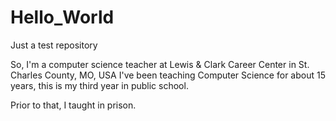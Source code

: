 # Hello_World
Just a test repository

So, I'm a computer science teacher at Lewis & Clark Career Center in St. Charles County, MO, USA
I've been teaching Computer Science for about 15 years, this is my third year in public school.

Prior to that, I taught in prison.
